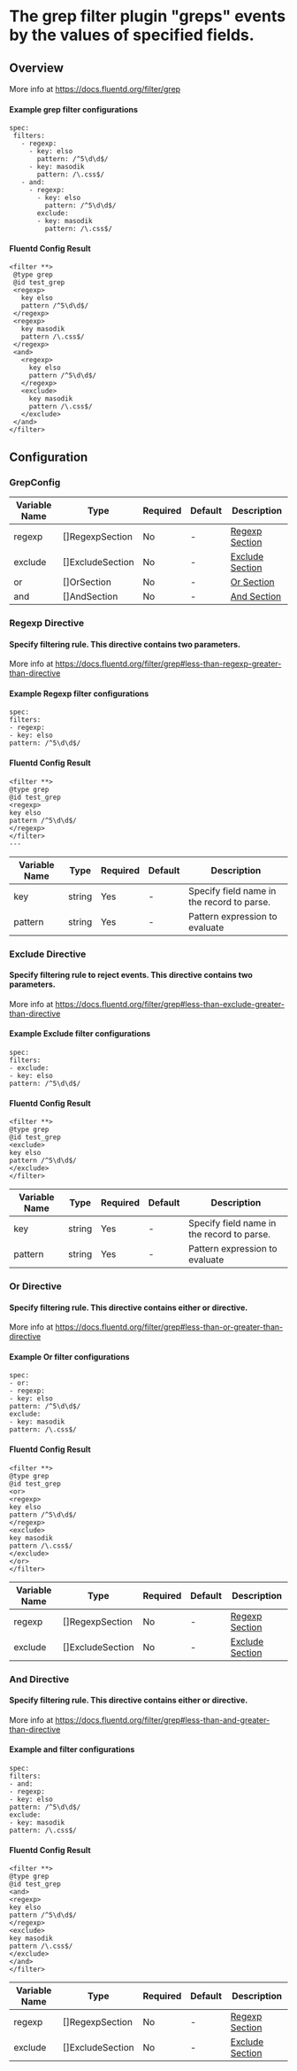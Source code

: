 # The grep filter plugin "greps" events by the values of specified fields.
## Overview
 More info at https://docs.fluentd.org/filter/grep
 #### Example grep filter configurations
 ```
spec:
  filters:
    - regexp:
      - key: elso
        pattern: /^5\d\d$/
	  - key: masodik
        pattern: /\.css$/
    - and:
      - regexp:
        - key: elso
          pattern: /^5\d\d$/
        exclude:
        - key: masodik
          pattern: /\.css$/
 ```

 #### Fluentd Config Result
 ```
<filter **>
  @type grep
  @id test_grep
  <regexp>
    key elso
    pattern /^5\d\d$/
  </regexp>
  <regexp>
    key masodik
    pattern /\.css$/
  </regexp>
  <and>
    <regexp>
      key elso
      pattern /^5\d\d$/
    </regexp>
    <exclude>
      key masodik
      pattern /\.css$/
    </exclude>
  </and>
</filter>
 ```

## Configuration
### GrepConfig
| Variable Name | Type | Required | Default | Description |
|---|---|---|---|---|
| regexp | []RegexpSection | No | - | [Regexp Section](#Regex-Directive)<br> |
| exclude | []ExcludeSection | No | - | [Exclude Section](#Exclude-Directive)<br> |
| or | []OrSection | No | - | [Or Section](#Or-Directive)<br> |
| and | []AndSection | No | - | [And Section](#And-Directive)<br> |
### Regexp Directive
#### Specify filtering rule. This directive contains two parameters.
More info at https://docs.fluentd.org/filter/grep#less-than-regexp-greater-than-directive
#### Example Regexp filter configurations
```
spec:
filters:
- regexp:
- key: elso
pattern: /^5\d\d$/
```

#### Fluentd Config Result
```
<filter **>
@type grep
@id test_grep
<regexp>
key elso
pattern /^5\d\d$/
</regexp>
</filter>
---
```

| Variable Name | Type | Required | Default | Description |
|---|---|---|---|---|
| key | string | Yes | - | Specify field name in the record to parse.<br> |
| pattern | string | Yes | - | Pattern expression to evaluate<br> |
### Exclude Directive
#### Specify filtering rule to reject events. This directive contains two parameters.
More info at https://docs.fluentd.org/filter/grep#less-than-exclude-greater-than-directive
#### Example Exclude filter configurations
```
spec:
filters:
- exclude:
- key: elso
pattern: /^5\d\d$/
```

#### Fluentd Config Result
```
<filter **>
@type grep
@id test_grep
<exclude>
key elso
pattern /^5\d\d$/
</exclude>
</filter>
```

| Variable Name | Type | Required | Default | Description |
|---|---|---|---|---|
| key | string | Yes | - | Specify field name in the record to parse.<br> |
| pattern | string | Yes | - | Pattern expression to evaluate<br> |
### Or Directive
#### Specify filtering rule. This directive contains either <regexp> or <exclude> directive.
More info at https://docs.fluentd.org/filter/grep#less-than-or-greater-than-directive
#### Example Or filter configurations
```
spec:
- or:
- regexp:
- key: elso
pattern: /^5\d\d$/
exclude:
- key: masodik
pattern: /\.css$/
```

#### Fluentd Config Result
```
<filter **>
@type grep
@id test_grep
<or>
<regexp>
key elso
pattern /^5\d\d$/
</regexp>
<exclude>
key masodik
pattern /\.css$/
</exclude>
</or>
</filter>
```

| Variable Name | Type | Required | Default | Description |
|---|---|---|---|---|
| regexp | []RegexpSection | No | - | [Regexp Section](#Regex-Directive)<br> |
| exclude | []ExcludeSection | No | - | [Exclude Section](#Exclude-Directive)<br> |
### And Directive
#### Specify filtering rule. This directive contains either <regexp> or <exclude> directive.
More info at https://docs.fluentd.org/filter/grep#less-than-and-greater-than-directive
#### Example and filter configurations
```
spec:
filters:
- and:
- regexp:
- key: elso
pattern: /^5\d\d$/
exclude:
- key: masodik
pattern: /\.css$/
```

#### Fluentd Config Result
```
<filter **>
@type grep
@id test_grep
<and>
<regexp>
key elso
pattern /^5\d\d$/
</regexp>
<exclude>
key masodik
pattern /\.css$/
</exclude>
</and>
</filter>
```

| Variable Name | Type | Required | Default | Description |
|---|---|---|---|---|
| regexp | []RegexpSection | No | - | [Regexp Section](#Regex-Directive)<br> |
| exclude | []ExcludeSection | No | - | [Exclude Section](#Exclude-Directive)<br> |
